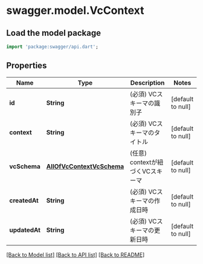 # swagger.model.VcContext

## Load the model package
```dart
import 'package:swagger/api.dart';
```

## Properties
Name | Type | Description | Notes
------------ | ------------- | ------------- | -------------
**id** | **String** | (必須) VCスキーマの識別子 | [default to null]
**context** | **String** | (必須) VCスキーマのタイトル | [default to null]
**vcSchema** | [**AllOfVcContextVcSchema**](AllOfVcContextVcSchema.md) | (任意) contextが紐づくVCスキーマ | [default to null]
**createdAt** | **String** | (必須) VCスキーマの作成日時 | [default to null]
**updatedAt** | **String** | (必須) VCスキーマの更新日時 | [default to null]

[[Back to Model list]](../README.md#documentation-for-models) [[Back to API list]](../README.md#documentation-for-api-endpoints) [[Back to README]](../README.md)

